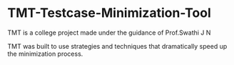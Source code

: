 # TMT-Testcase-Minimization-Tool
TMT is a college project made under the guidance of Prof.Swathi J N

TMT was built to use strategies and techniques that dramatically speed up the minimization process.
